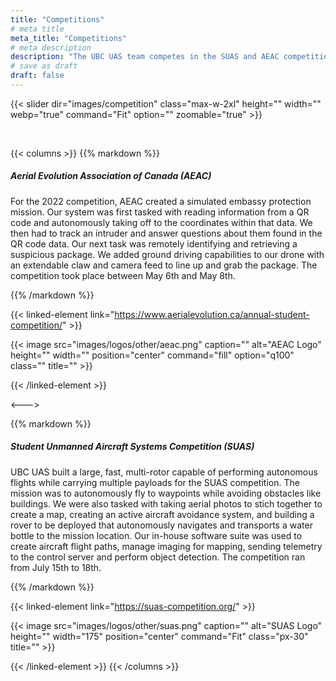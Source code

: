 ```yaml
---
title: "Competitions"
# meta title
meta_title: "Competitions"
# meta description
description: "The UBC UAS team competes in the SUAS and AEAC competitions every year. Find out more about the competitions here."
# save as draft
draft: false
---
```


<!-- TODO: make the load times way faster -->

{{< slider dir="images/competition" class="max-w-2xl" height="" width="" webp="true" command="Fit" option="" zoomable="true" >}}

<br>

{{< columns >}}
{{% markdown %}}

##### **Aerial Evolution Association of Canada (AEAC)**

For the 2022 competition, AEAC created a simulated embassy protection mission. Our system was first tasked with reading information from a QR code and autonomously taking off to the coordinates within that data. We then had to track an intruder and answer questions about them found in the QR code data. Our next task was remotely identifying and retrieving a suspicious package. We added ground driving capabilities to our drone with an extendable claw and camera feed to line up and grab the package. The competition took place between May 6th and May 8th.

{{% /markdown %}}

{{< linked-element link="https://www.aerialevolution.ca/annual-student-competition/" >}}

{{< image src="images/logos/other/aeac.png" caption="" alt="AEAC Logo" height="" width="" position="center" command="fill" option="q100" class="" title="" >}}

{{< /linked-element >}}

<--->

{{% markdown %}}

##### **Student Unmanned Aircraft Systems Competition (SUAS)**

UBC UAS built a large, fast, multi-rotor capable of performing autonomous flights while carrying multiple payloads for the SUAS competition. The mission was to autonomously fly to waypoints while avoiding obstacles like buildings. We were also tasked with taking aerial photos to stich together to create a map, creating an active aircraft avoidance system, and building a rover to be deployed that autonomously navigates and transports a water bottle to the mission location. Our in-house software suite was used to create aircraft flight paths, manage imaging for mapping, sending telemetry to the control server and perform object detection. The competition ran from July 15th to 18th.

{{% /markdown %}}

{{< linked-element link="https://suas-competition.org/" >}}

{{< image src="images/logos/other/suas.png" caption="" alt="SUAS Logo" height="" width="175" position="center" command="Fit" class="px-30" title="" >}}

{{< /linked-element >}}
{{< /columns >}}